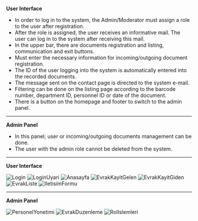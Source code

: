   **User Interface**
- In order to log in to the system, the Admin/Moderator must assign a role to the user after registration.
- After the role is assigned, the user receives an informative mail. The user can log in to the system after receiving this mail.
- In the upper bar, there are documents registration and listing, communication and exit buttons.
- Must enter the necessary information for incoming/outgoing document registration.
- The ID of the user logging into the system is automatically entered into the recorded documents.
- The message sent on the contact page is directed to the system e-mail.
- Filtering can be done on the listing page according to the barcode number, department ID, personnel ID or date of the document.
- There is a button on the homepage and footer to switch to the admin panel.

---------------------------------------------------------------------------------------------------------------------------------------------------------------------------------

  **Admin Panel**
- In this panel; user or incoming/outgoing documents management can be done.
- The user with the admin role cannot be deleted from the system.

---------------------------------------------------------------------------------------------------------------------------------------------------------------------------------

**User Interface**

![Login](https://user-images.githubusercontent.com/81382160/126087393-cc187b64-3da3-41f7-9796-d69a75c605bc.png)
![LoginUyari](https://user-images.githubusercontent.com/81382160/126087399-41d88311-92b5-488f-b9bd-c5f5acccf3bd.png)
![Anasayfa](https://user-images.githubusercontent.com/81382160/126087404-68de33f2-b3db-4e95-86be-d72ccfb5b0f3.png)
![EvrakKayitGelen](https://user-images.githubusercontent.com/81382160/126087409-c7f3a133-a7e2-45ba-8697-dc0efeb91c92.png)
![EvrakKayitGiden](https://user-images.githubusercontent.com/81382160/126087412-c4ae5bb1-2e81-4af9-8ce3-e593d4b76e78.png)
![EvrakListe](https://user-images.githubusercontent.com/81382160/126087417-122c3547-b903-4133-9919-158c5edde6ed.png)
![IletisimFormu](https://user-images.githubusercontent.com/81382160/126087419-4dd5d3f8-2fe9-40ea-8c66-56147b5f94dd.png)

---------------------------------------------------------------------------------------------------------------------------------------------------------------------------------

**Admin Panel**

![PersonelYonetimi](https://user-images.githubusercontent.com/81382160/126087428-70421746-897c-4959-a2e9-615d75f45420.png)
![EvrakDuzenleme](https://user-images.githubusercontent.com/81382160/126087431-dc1591aa-d427-473e-b051-699975b8de82.png)
![RolIslemleri](https://user-images.githubusercontent.com/81382160/126087433-06045585-0a1c-4205-955b-7c935d16c020.png)
